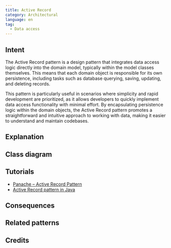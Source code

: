 ```yaml
---
title: Active Record
category: Architectural
language: en
tag:
  - Data access
---
```


## Intent

The Active Record pattern is a design pattern that integrates data access logic directly into the
domain model, typically within the model classes themselves. This means that each domain object is
responsible for its own persistence, including tasks such as database querying, saving, updating,
and deleting records.

This pattern is particularly useful in scenarios where simplicity and rapid development are
prioritized, as it allows developers to quickly implement data access functionality with minimal
effort. By encapsulating persistence logic within the domain objects, the Active Record pattern
promotes a straightforward and intuitive approach to working with data, making it easier to
understand and maintain codebases.

## Explanation

## Class diagram

## Tutorials

* [Panache – Active Record Pattern](https://thorben-janssen.com/panache-active-record-pattern/)
* [Active Record pattern in Java](https://objsql.hashnode.dev/active-record-pattern-in-java)

## Consequences

## Related patterns

## Credits